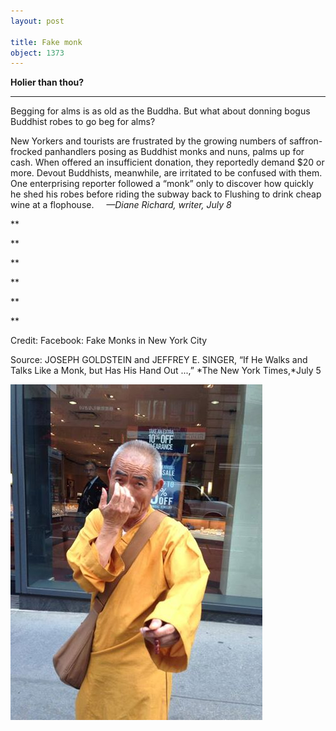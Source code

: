```yaml
---
layout: post

title: Fake monk
object: 1373
---
```

**Holier than thou?**

****

Begging for alms is as old as the Buddha. But what about donning bogus Buddhist robes to go beg for alms?

New Yorkers and tourists are frustrated by the growing numbers of saffron-frocked panhandlers posing as Buddhist monks and nuns, palms up for cash. When offered an insufficient donation, they reportedly demand \$20 or more. Devout Buddhists, meanwhile, are irritated to be confused with them. One enterprising reporter followed a “monk” only to discover how quickly he shed his robes before riding the subway back to Flushing to drink cheap wine at a flophouse.     *—Diane Richard, writer, July 8*

**

**

**

**

**

**

Credit: Facebook: Fake Monks in New York City

Source: JOSEPH GOLDSTEIN and JEFFREY E. SINGER, “If He Walks and Talks Like a Monk, but Has His Hand Out ...,” *The New York Times,*July 5

![](../images/14-07-08_59.5_FakeMonksEDIT-1.jpeg)
